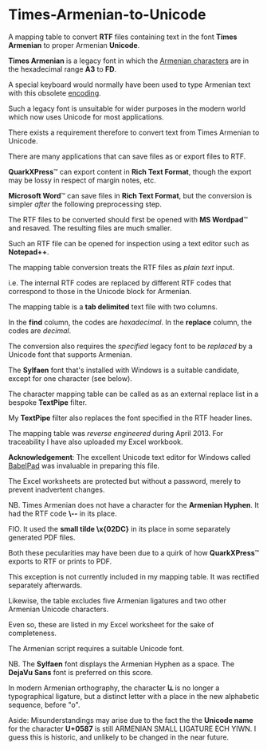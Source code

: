 # Times-Armenian-to-Unicode

A mapping table to convert **RTF** files containing text in the font **Times Armenian** to proper Armenian **Unicode**.

**Times Armenian** is a legacy font in which the [Armenian characters](https://en.wikipedia.org/wiki/Armenian_alphabet) are in the hexadecimal range **A3** to **FD**.

A special keyboard would normally have been used to type Armenian text with this obsolete [encoding](https://en.wikipedia.org/wiki/ArmSCII).

Such a legacy font is unsuitable for wider purposes in the modern world which now uses Unicode for most applications.

There exists a requirement therefore to convert text from Times Armenian to Unicode.

There are many applications that can save files as or export files to RTF.

**QuarkXPress**™ can export content in **Rich Text Format**, though the export may be lossy in respect of margin notes, etc.

**Microsoft Word**™ can save files in **Rich Text Format**, but the conversion is simpler *after* the following preprocessing step.

The RTF files to be converted should first be opened with **MS Wordpad**™ and resaved. The resulting files are much smaller.

Such an RTF file can be opened for inspection using a text editor such as **Notepad++**.

The mapping table conversion treats the RTF files as *plain text* input.

i.e. The internal RTF codes are replaced by different RTF codes that correspond to those in the Unicode block for Armenian.

The mapping table is a **tab delimited** text file with two columns.

In the **find** column, the codes are *hexadecimal*. In the **replace** column, the codes are *decimal*.

The conversion also requires the *specified* legacy font to be *replaced* by a Unicode font that supports Armenian.

The **Sylfaen** font that's installed with Windows is a suitable candidate, except for one character (see below).

The character mapping table can be called as as an external replace list in a bespoke **TextPipe** filter.

My **TextPipe** filter also replaces the font specified in the RTF header lines.

The mapping table was *reverse engineered* during April 2013. For traceability I have also uploaded my Excel workbook.

**Acknowledgement**: The excellent Unicode text editor for Windows called [BabelPad](http://www.babelstone.co.uk/Software/BabelPad.html) was invaluable in preparing this file.

The Excel worksheets are protected but without a password, merely to prevent inadvertent changes.

NB. Times Armenian does not have a character for the **Armenian Hyphen**. It had the RTF code **\\--** in its place.

FIO. It used the **small tilde \x{02DC}** in its place in some separately generated PDF files.

Both these pecularities may have been due to a quirk of how **QuarkXPress**™ exports to RTF or prints to PDF.

This exception is not currently included in my mapping table. It was rectified separately afterwards.

Likewise, the table excludes five Armenian ligatures and two other Armenian Unicode characters.

Even so, these are listed in my Excel worksheet for the sake of completeness.

The Armenian script requires a suitable Unicode font. 

NB. The **Sylfaen** font displays the Armenian Hyphen as a space. The **DejaVu Sans** font is preferred on this score.

In modern Armenian orthography, the character **և** is no longer a typographical ligature, but a distinct letter with a place in the new alphabetic sequence, before "o".

Aside: Misunderstandings may arise due to the fact the the **Unicode name** for the character **U+0587** is still ARMENIAN SMALL LIGATURE ECH YIWN. I guess this is historic, and unlikely to be changed in the near future.



